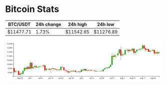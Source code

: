 # Bitcoin Stats

BTC/USDT|24h change|24h high|24h low|
|---|---|---|---|
|$11477.71|1.73%|$11542.65|$11276.89|

<img src="./chart.svg">
